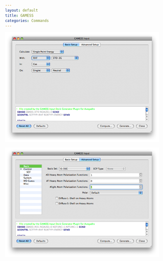 ```yaml
---
layout: default
title: GAMESS
categories: Commands
---
```




![](/images/GAMESSBasic.png)

![](/images/GAMESSAdvanced.png)



